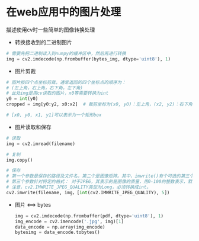 # 在web应用中的图片处理

描述使用cv时一些简单的图像转换处理

* 转换接收到的二进制图片

```python
# 需要先把二进制读入到numpy的缓冲区中，然后再进行转换
img = cv2.imdecode(np.frombuffer(bytes_img, dtype='uint8'), 1)
```

* 图片剪裁

```python
# 图片按四个点坐标剪裁，通常返回的四个坐标点的顺序为：
# (左上角，右上角，右下角，左下角)
# 此处img是用cv读取的图片，x0等需要转换为int
y0 = int(y0)
cropped = img[y0:y2, x0:x2]  # 裁剪坐标为(x0, y0)：左上角，(x2, y2)：右下角

# [x0, y0, x1, y1]可以表示为一个矩形box
```

* 图片读取和保存

```python
# 读取
img = cv2.imread(filename)

# 复制
img.copy()

# 保存
# 第一个参数是保存的路径及文件名，第二个是图像矩阵。其中，imwrite()有个可选的第三个参数，如下：
# 第三个参数针对特定的格式： 对于JPEG，其表示的是图像的质量，用0-100的整数表示，默认为95。
# 注意，cv2.IMWRITE_JPEG_QUALITY类型为Long，必须转换成int。
cv2.imwrite(filename, img，[int(cv2.IMWRITE_JPEG_QUALITY), 5])
```

* 图片 <==> bytes

    ```py
    img = cv2.imdecode(np.frombuffer(pdf, dtype='uint8'), 1)
    img_encode = cv2.imencode('.jpg', img)[1]
    data_encode = np.array(img_encode)
    bytesimg = data_encode.tobytes()
    ```
